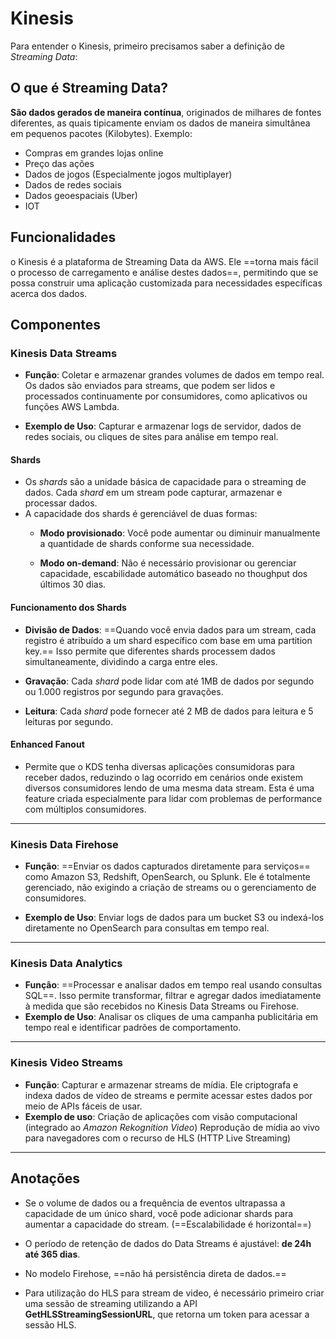 # Kinesis
Para entender o Kinesis, primeiro precisamos saber a definição de *Streaming Data*:

## O que é Streaming Data?
**São dados gerados de maneira contínua**, originados de milhares de fontes diferentes, as quais tipicamente enviam os dados de maneira simultânea em pequenos pacotes (Kilobytes). Exemplo:
- Compras em grandes lojas online
- Preço das ações
- Dados de jogos (Especialmente jogos multiplayer)
- Dados de redes sociais
- Dados geoespaciais (Uber)
- IOT

## Funcionalidades
o Kinesis é a plataforma de Streaming Data da AWS. Ele ==torna mais fácil o processo de carregamento e análise destes dados==, permitindo que se possa construir uma aplicação customizada para necessidades específicas acerca dos dados.

## Componentes
### Kinesis Data Streams
- **Função**: Coletar e armazenar grandes volumes de dados em tempo real. Os dados são enviados para streams, que podem ser lidos e processados continuamente por consumidores, como aplicativos ou funções AWS Lambda.

- **Exemplo de Uso**: Capturar e armazenar logs de servidor, dados de redes sociais, ou cliques de sites para análise em tempo real.
    
#### Shards
- Os *shards* são a unidade básica de capacidade para o streaming de dados. Cada *shard* em um stream pode capturar, armazenar e processar dados.
- A capacidade dos shards é gerenciável de duas formas:
	- **Modo provisionado**: Você pode aumentar ou diminuir manualmente a quantidade de shards conforme sua necessidade.
	
	- **Modo on-demand**: Não é necessário provisionar ou gerenciar capacidade, escabilidade automático baseado no thoughput dos últimos 30 dias.

#### Funcionamento dos Shards
- **Divisão de Dados**: ==Quando você envia dados para um stream, cada registro é atribuído a um shard específico com base em uma partition key.== Isso permite que diferentes shards processem dados simultaneamente, dividindo a carga entre eles.

- **Gravação**: Cada *shard* pode lidar com até 1MB de dados por segundo ou 1.000 registros por segundo para gravações.

- **Leitura**: Cada *shard* pode fornecer até 2 MB de dados para leitura e 5 leituras por segundo.

#### Enhanced Fanout
- Permite que o KDS tenha diversas aplicações consumidoras para receber dados, reduzindo o lag ocorrido em cenários onde existem diversos consumidores lendo de uma mesma data stream. Esta é uma feature criada especialmente para lidar com problemas de performance com múltiplos consumidores.

___
### Kinesis Data Firehose
- **Função**: ==Enviar os dados capturados diretamente para serviços== como Amazon S3, Redshift, OpenSearch, ou Splunk. Ele é totalmente gerenciado, não exigindo a criação de streams ou o gerenciamento de consumidores.

- **Exemplo de Uso**: Enviar logs de dados para um bucket S3 ou indexá-los diretamente no OpenSearch para consultas em tempo real.
---
### Kinesis Data Analytics
- **Função**: ==Processar e analisar dados em tempo real usando consultas SQL==. Isso permite transformar, filtrar e agregar dados imediatamente à medida que são recebidos no Kinesis Data Streams ou Firehose.
- **Exemplo de Uso**: Analisar os cliques de uma campanha publicitária em tempo real e identificar padrões de comportamento.

---
### Kinesis Video Streams
- **Função**: Capturar e armazenar streams de mídia. Ele criptografa e indexa dados de vídeo de streams e permite acessar estes dados por meio de APIs fáceis de usar.
- **Exemplo de uso**: Criação de aplicações com visão computacional (integrado ao *Amazon Rekognition Video*) Reprodução de mídia ao vivo para navegadores com o  recurso de HLS (HTTP Live Streaming)

---
## Anotações
- Se o volume de dados ou a frequência de eventos ultrapassa a capacidade de um único shard, você pode adicionar shards para aumentar a capacidade do stream. (==Escalabilidade é horizontal==)

- O período de retenção de dados do Data Streams é ajustável: **de 24h até 365 dias**.

- No modelo Firehose, ==não há persistência direta de dados.==

- Para utilização do HLS para stream de video, é necessário primeiro criar uma sessão de streaming utilizando a API **GetHLSStreamingSessionURL**, que retorna um token para acessar a sessão HLS.